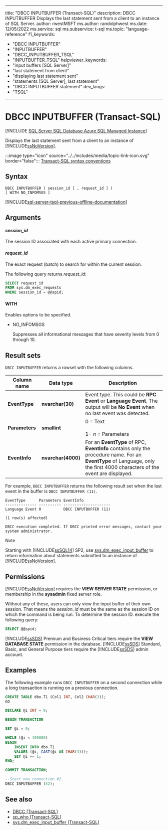 <!-- [InputbufferChanges.docx](https://github.com/MicrosoftDocs/sql-docs/files/10672254/InputbufferChanges.docx) -->

---
title: "DBCC INPUTBUFFER (Transact-SQL)"
description: DBCC INPUTBUFFER Displays the last statement sent from a client to an instance of SQL Server.
author: rwestMSFT
ms.author: randolphwest
ms.date: 12/05/2022
ms.service: sql
ms.subservice: t-sql
ms.topic: "language-reference"
f1_keywords:
  - "DBCC INPUTBUFFER"
  - "INPUTBUFFER"
  - "DBCC_INPUTBUFFER_TSQL"
  - "INPUTBUFFER_TSQL"
helpviewer_keywords:
  - "input buffers [SQL Server]"
  - "last statement from client"
  - "displaying last statement sent"
  - "statements [SQL Server], last statement"
  - "DBCC INPUTBUFFER statement"
dev_langs:
  - "TSQL"
---
# DBCC INPUTBUFFER (Transact-SQL)

[!INCLUDE [SQL Server SQL Database Azure SQL Managed Instance](../../includes/applies-to-version/sql-asdb-asdbmi.md)]

Displays the last statement sent from a client to an instance of [!INCLUDE[ssNoVersion](../../includes/ssnoversion-md.md)].

:::image type="icon" source="../../includes/media/topic-link-icon.svg" border="false"::: [Transact-SQL syntax conventions](../../t-sql/language-elements/transact-sql-syntax-conventions-transact-sql.md)

## Syntax

```syntaxsql
DBCC INPUTBUFFER ( session_id [ , request_id ] )
[ WITH NO_INFOMSGS ]
```

[!INCLUDE[sql-server-tsql-previous-offline-documentation](../../includes/sql-server-tsql-previous-offline-documentation.md)]

## Arguments

#### *session_id*

The session ID associated with each active primary connection.

#### *request_id*

The exact request (batch) to search for within the current session.

The following query returns *request_id*:

```sql
SELECT request_id
FROM sys.dm_exec_requests
WHERE session_id = @@spid;
```

#### WITH

Enables options to be specified.

- NO_INFOMSGS

  Suppresses all informational messages that have severity levels from 0 through 10.

## Result sets

`DBCC INPUTBUFFER` returns a rowset with the following columns.

| Column name | Data type | Description |
| --- | --- | --- |
| **EventType** | **nvarchar(30)** | Event type. This could be **RPC Event** or **Language Event**. The output will be **No Event** when no last event was detected. |
| **Parameters** | **smallint** | 0 = Text<br /><br />1- *n* = Parameters |
| **EventInfo** | **nvarchar(4000)** | For an **EventType** of RPC, **EventInfo** contains only the procedure name. For an **EventType** of Language, only the first 4000 characters of the event are displayed. |

For example, `DBCC INPUTBUFFER` returns the following result set when the last event in the buffer is `DBCC INPUTBUFFER (11)`.

```output
EventType      Parameters EventInfo
-------------- ---------- ---------------------
Language Event 0          DBCC INPUTBUFFER (11)
  
(1 row(s) affected)
  
DBCC execution completed. If DBCC printed error messages, contact your system administrator.
```

> [!NOTE]  
> Starting with [!INCLUDE[ssSQL14](../../includes/sssql14-md.md)] SP2, use [sys.dm_exec_input_buffer](../../relational-databases/system-dynamic-management-views/sys-dm-exec-input-buffer-transact-sql.md) to return information about statements submitted to an instance of [!INCLUDE[ssNoVersion](../../includes/ssnoversion-md.md)].

## Permissions

[!INCLUDE[ssNoVersion](../../includes/ssnoversion-md.md)] requires the **VIEW SERVER STATE** permission, or membership in the **sysadmin** fixed server role.

Without any of these, users can only view the input buffer of their own session. That means the *session_id* must be the same as the session ID on which the command is being run. To determine the session ID. execute the following query:

```sql
SELECT @@spid;
```

[!INCLUDE[ssSDS](../../includes/sssds-md.md)] Premium and Business Critical tiers require the **VIEW DATABASE STATE** permission in the database. [!INCLUDE[ssSDS](../../includes/sssds-md.md)] Standard, Basic, and General Purpose tiers require the [!INCLUDE[ssSDS](../../includes/sssds-md.md)] admin account.

## Examples

The following example runs `DBCC INPUTBUFFER` on a second connection while a long transaction is running on a previous connection.

```sql
CREATE TABLE dbo.T1 (Col1 INT, Col2 CHAR(3));
GO

DECLARE @i INT = 0;

BEGIN TRANSACTION

SET @i = 0;

WHILE (@i < 100000)
BEGIN
    INSERT INTO dbo.T1
    VALUES (@i, CAST(@i AS CHAR(3)));
    SET @i += 1;
END;

COMMIT TRANSACTION;

--Start new connection #2.
DBCC INPUTBUFFER (52);
```

## See also

- [DBCC (Transact-SQL)](../../t-sql/database-console-commands/dbcc-transact-sql.md)
- [sp_who (Transact-SQL)](../../relational-databases/system-stored-procedures/sp-who-transact-sql.md)
- [sys.dm_exec_input_buffer (Transact-SQL)](../../relational-databases/system-dynamic-management-views/sys-dm-exec-input-buffer-transact-sql.md)
